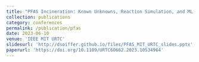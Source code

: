 ```yaml
---
title: "PFAS Incineration: Known Unknowns, Reaction Simulation, and ML to Predict Product Properties"
collection: publications
category: conferences
permalink: /publication/pfas
date: 2023-06-10
venue: 'IEEE MIT URTC'
slidesurl: 'http://dsoiffer.github.io/files/PFAS_MIT_URTC_slides.pptx'
paperurl: 'https://doi.org/10.1109/URTC60662.2023.10534964'
---
```



